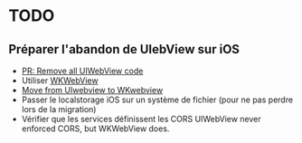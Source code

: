 # TODO

## Préparer l'abandon de UIebView sur iOS

* [PR: Remove all UIWebView code](https://github.com/apache/cordova-ios/issues/661)
* Utiliser [WKWebView](https://github.com/apache/cordova-plugin-wkwebview-engine)
* [Move from UIwebview to WKwebview](https://ionicframework.com/docs/v3/wkwebview/)
* Passer le localstorage iOS sur un système de fichier (pour ne pas perdre lors de la migration)
* Vérifier que les services définissent les CORS UIWebView never enforced CORS, but WKWebView does.

